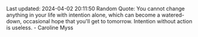 Last updated: 2024-04-02 20:11:50
Random Quote: You cannot change anything in your life with intention alone, which can become a watered-down, occasional hope that you'll get to tomorrow. Intention without action is useless. - Caroline Myss